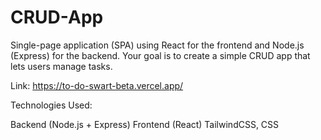 # CRUD-App
Single-page application (SPA) using React for the frontend and Node.js (Express) for the backend. Your goal is to create a simple CRUD app that lets users manage tasks.

Link: https://to-do-swart-beta.vercel.app/


Technologies Used:

Backend (Node.js + Express)
Frontend (React)
TailwindCSS, CSS
